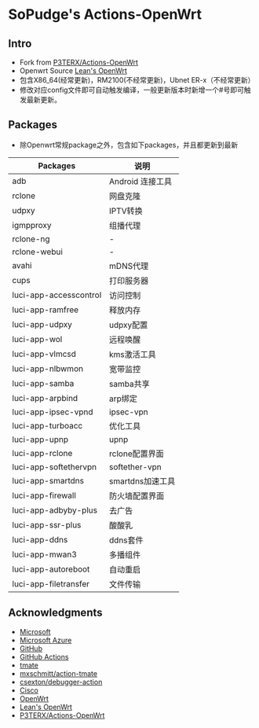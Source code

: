 # SoPudge's Actions-OpenWrt

## Intro
- Fork from [P3TERX/Actions-OpenWrt](https://github.com/P3TERX/Actions-OpenWrt)
- Openwrt Source [Lean's OpenWrt](https://github.com/coolsnowwolf/lede)
- 包含X86_64(经常更新)，RM2100(不经常更新)，Ubnet ER-x（不经常更新）
- 修改对应config文件即可自动触发编译，一般更新版本时新增一个#号即可触发最新更新。

## Packages
- 除Openwrt常规package之外，包含如下packages，并且都更新到最新

| Packages  | 说明 |
| ------------- | ------------- |
| adb  | Android 连接工具  |
| rclone| 网盘克隆  |
| udpxy| IPTV转换  |
| igmpproxy| 组播代理  |
| rclone-ng| -  |
| rclone-webui| -  |
| avahi| mDNS代理  |
| cups| 打印服务器  |
| luci-app-accesscontrol  | 访问控制  |
| luci-app-ramfree  | 释放内存  |
| luci-app-udpxy  | udpxy配置  |
| luci-app-wol  | 远程唤醒  |
| luci-app-vlmcsd  | kms激活工具  |
| luci-app-nlbwmon  | 宽带监控  |
| luci-app-samba  | samba共享  |
| luci-app-arpbind  | arp绑定  |
| luci-app-ipsec-vpnd  | ipsec-vpn  |
| luci-app-turboacc  | 优化工具  |
| luci-app-upnp  | upnp  |
| luci-app-rclone  | rclone配置界面  |
| luci-app-softethervpn  | softether-vpn  |
| luci-app-smartdns  | smartdns加速工具  |
| luci-app-firewall  | 防火墙配置界面  |
| luci-app-adbyby-plus  | 去广告  |
| luci-app-ssr-plus  | 酸酸乳  |
| luci-app-ddns  | ddns套件  |
| luci-app-mwan3  | 多播组件  |
| luci-app-autoreboot  | 自动重启  |
| luci-app-filetransfer  | 文件传输  |


## Acknowledgments

- [Microsoft](https://www.microsoft.com)
- [Microsoft Azure](https://azure.microsoft.com)
- [GitHub](https://github.com)
- [GitHub Actions](https://github.com/features/actions)
- [tmate](https://github.com/tmate-io/tmate)
- [mxschmitt/action-tmate](https://github.com/mxschmitt/action-tmate)
- [csexton/debugger-action](https://github.com/csexton/debugger-action)
- [Cisco](https://www.cisco.com/)
- [OpenWrt](https://github.com/openwrt/openwrt)
- [Lean's OpenWrt](https://github.com/coolsnowwolf/lede)
- [P3TERX/Actions-OpenWrt](https://github.com/P3TERX/Actions-OpenWrt)
